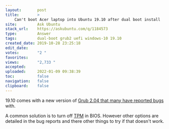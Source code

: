 ```yaml
---
layout:       post
title:        >
    Can't boot Acer laptop into Ubuntu 19.10 after dual boot install
site:         Ask Ubuntu
stack_url:    https://askubuntu.com/q/1184573
type:         Answer
tags:         dual-boot grub2 uefi windows-10 19.10
created_date: 2019-10-28 23:25:18
edit_date:    
votes:        "2 "
favorites:    
views:        "2,733 "
accepted:     
uploaded:     2022-01-09 09:38:39
toc:          false
navigation:   false
clipboard:    false
---
```


19.10 comes with a new version of [Grub 2.04 that many have reported bugs][1] with.

A common solution is to turn off [TPM][2] in BIOS. However other options are detailed in the bug reports and there other things to try if that doesn't work.


  [1]: https://bugs.launchpad.net/ubuntu/+source/grub2/+bug/1848892
  [2]: https://en.wikipedia.org/wiki/Trusted_Platform_Module
